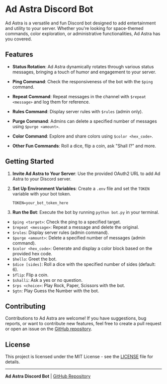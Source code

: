 # Ad Astra Discord Bot

Ad Astra is a versatile and fun Discord bot designed to add entertainment and utility to your server. Whether you're looking for space-themed commands, color exploration, or administrative functionalities, Ad Astra has you covered.

## Features

- **Status Rotation**: Ad Astra dynamically rotates through various status messages, bringing a touch of humor and engagement to your server.

- **Ping Command**: Check the responsiveness of the bot with the `$ping` command.

- **Repeat Command**: Repeat messages in the channel with `$repeat <message>` and log them for reference.

- **Rules Command**: Display server rules with `$rules` (admin only).

- **Purge Command**: Admins can delete a specified number of messages using `$purge <amount>`.

- **Color Command**: Explore and share colors using `$color <hex_code>`.

- **Other Fun Commands**: Roll a dice, flip a coin, ask "Shall I?" and more.

## Getting Started

1. **Invite Ad Astra to Your Server**: Use the provided OAuth2 URL to add Ad Astra to your Discord server.

2. **Set Up Environment Variables**: Create a `.env` file and set the `TOKEN` variable with your bot token.

    `
    TOKEN=your_bot_token_here
    `

3. **Run the Bot**: Execute the bot by running `python bot.py` in your terminal.

- `$ping <target>`: Check the ping to a specified target.
- `$repeat <message>`: Repeat a message and delete the original.
- `$rules`: Display server rules (admin command).
- `$purge <amount>`: Delete a specified number of messages (admin command).
- `$color <hex_code>`: Generate and display a color block based on the provided hex code.
- `$hello`: Greet the bot.
- `$dice [sides]`: Roll a dice with the specified number of sides (default: 6).
- `$flip`: Flip a coin.
- `$shalli`: Ask a yes or no question.
- `$rps <choice>`: Play Rock, Paper, Scissors with the bot.
- `$gtn`: Play Guess the Number with the bot.

## Contributing

Contributions to Ad Astra are welcome! If you have suggestions, bug reports, or want to contribute new features, feel free to create a pull request or open an issue on the [GitHub repository](https://github.com/AdAstraCIT/Discord-Bot).

## License

This project is licensed under the MIT License - see the [LICENSE](https://github.com/AdAstraCIT/Discord-Bot/blob/main/LICENSE) file for details.

---

**Ad Astra Discord Bot** | [GitHub Repository](https://github.com/AdAstraCIT/Discord-Bot)
